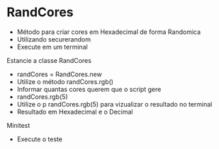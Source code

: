 # RandCores
* Método para criar cores em Hexadecimal de forma Randomica
* Utilizando securerandom
* Execute em um terminal

Estancie a classe RandCores
- randCores = RandCores.new
- Utilize o método randCores.rgb()
- Informar quantas cores querem que o script gere
- randCores.rgb(5)
- Utilize o p randCores.rgb(5) para vizualizar o resultado no terminal
- Resultado em Hexadecimal e o Decimal

Minitest
- Execute o teste
